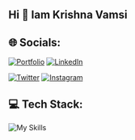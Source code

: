 ## Hi 👋 Iam Krishna Vamsi

## 🌐 Socials:

<a href="https://krishnavamsi-portfolio.vercel.app/" target="_blank"><img src="https://img.shields.io/badge/%F0%9F%8E%AF%20Portfolio-002456?style=for-the-badge&logo=portfolio&logoColor=white" alt="Portfolio"></a>
<a href="https://www.linkedin.com/in/krishna-chelluboina/" target="_blank"><img src="https://img.shields.io/badge/linkedin-0A66C2?style=for-the-badge&logo=linkedin&logoColor=white" alt="LinkedIn"></a>
<!-- 
<a href="https://leetcode.com/" target="_blank"><img src="https://img.shields.io/badge/leetcode-FFA116?style=for-the-badge&logo=leetcode&logoColor=white" alt="LeetCode"></a>
<a href="https://www.geeksforgeeks.org/user/krishnavamshikusuma/" target="_blank"><img src="https://img.shields.io/badge/GeeksForGeeks-2F8D46?style=for-the-badge&logo=geeksforgeeks&logoColor=white" alt="GeeksForGeeks"></a>
-->
<a href="https://x.com/krish127228?s=21" target="_blank"><img src="https://img.shields.io/badge/twitter-232B2B?style=for-the-badge&logo=x&logoColor=white" alt="Twitter"></a>
<a href="https://www.instagram.com/__vamsi46__/" target="_blank"><img src="https://img.shields.io/badge/instagram-E1306C?style=for-the-badge&logo=instagram&logoColor=white" alt="Instagram"></a>

## 💻 Tech Stack:
![My Skills](https://skillicons.dev/icons?i=cpp,js,ts,java,python,react,nodejs,spring,hibernate,nextjs,expressjs,postgresql,mysql,mongodb,prisma,tailwind,html,css,git,github,githubactions,postman,aws,docker&theme=dark)
